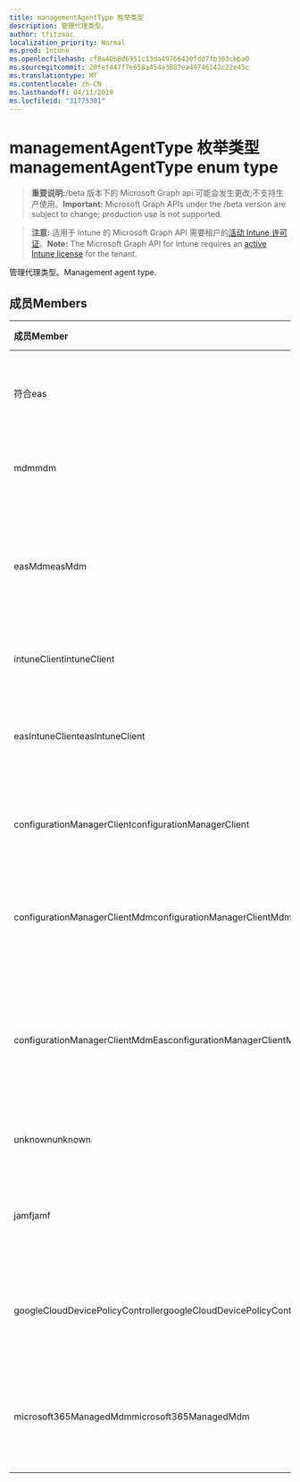 ```yaml
---
title: managementAgentType 枚举类型
description: 管理代理类型。
author: tfitzmac
localization_priority: Normal
ms.prod: Intune
ms.openlocfilehash: cf8a40b8d6951c13da49766430fdd7fb303cbba0
ms.sourcegitcommit: 20fef447f7e658a454a3887ea49746142c22e45c
ms.translationtype: MT
ms.contentlocale: zh-CN
ms.lasthandoff: 04/11/2019
ms.locfileid: "31775301"
---
```

# <a name="managementagenttype-enum-type"></a><span data-ttu-id="3e3d3-103">managementAgentType 枚举类型</span><span class="sxs-lookup"><span data-stu-id="3e3d3-103">managementAgentType enum type</span></span>

> <span data-ttu-id="3e3d3-104">**重要说明:**/beta 版本下的 Microsoft Graph api 可能会发生更改;不支持生产使用。</span><span class="sxs-lookup"><span data-stu-id="3e3d3-104">**Important:** Microsoft Graph APIs under the /beta version are subject to change; production use is not supported.</span></span>

> <span data-ttu-id="3e3d3-105">**注意:** 适用于 Intune 的 Microsoft Graph API 需要租户的[活动 Intune 许可证](https://go.microsoft.com/fwlink/?linkid=839381)。</span><span class="sxs-lookup"><span data-stu-id="3e3d3-105">**Note:** The Microsoft Graph API for Intune requires an [active Intune license](https://go.microsoft.com/fwlink/?linkid=839381) for the tenant.</span></span>

<span data-ttu-id="3e3d3-106">管理代理类型。</span><span class="sxs-lookup"><span data-stu-id="3e3d3-106">Management agent type.</span></span>

## <a name="members"></a><span data-ttu-id="3e3d3-107">成员</span><span class="sxs-lookup"><span data-stu-id="3e3d3-107">Members</span></span>
|<span data-ttu-id="3e3d3-108">成员</span><span class="sxs-lookup"><span data-stu-id="3e3d3-108">Member</span></span>|<span data-ttu-id="3e3d3-109">值</span><span class="sxs-lookup"><span data-stu-id="3e3d3-109">Value</span></span>|<span data-ttu-id="3e3d3-110">说明</span><span class="sxs-lookup"><span data-stu-id="3e3d3-110">Description</span></span>|
|:---|:---|:---|
|<span data-ttu-id="3e3d3-111">符合</span><span class="sxs-lookup"><span data-stu-id="3e3d3-111">eas</span></span>|<span data-ttu-id="3e3d3-112">1</span><span class="sxs-lookup"><span data-stu-id="3e3d3-112">1</span></span>|<span data-ttu-id="3e3d3-113">设备由 Exchange server 管理。</span><span class="sxs-lookup"><span data-stu-id="3e3d3-113">The device is managed by Exchange server.</span></span>|
|<span data-ttu-id="3e3d3-114">mdm</span><span class="sxs-lookup"><span data-stu-id="3e3d3-114">mdm</span></span>|<span data-ttu-id="3e3d3-115">双面</span><span class="sxs-lookup"><span data-stu-id="3e3d3-115">2</span></span>|<span data-ttu-id="3e3d3-116">设备由 Intune MDM 管理。</span><span class="sxs-lookup"><span data-stu-id="3e3d3-116">The device is managed by Intune MDM.</span></span>|
|<span data-ttu-id="3e3d3-117">easMdm</span><span class="sxs-lookup"><span data-stu-id="3e3d3-117">easMdm</span></span>|<span data-ttu-id="3e3d3-118">第三章</span><span class="sxs-lookup"><span data-stu-id="3e3d3-118">3</span></span>|<span data-ttu-id="3e3d3-119">设备由 Exchange server 和 Intune MDM 管理。</span><span class="sxs-lookup"><span data-stu-id="3e3d3-119">The device is managed by both Exchange server and Intune MDM.</span></span>|
|<span data-ttu-id="3e3d3-120">intuneClient</span><span class="sxs-lookup"><span data-stu-id="3e3d3-120">intuneClient</span></span>|<span data-ttu-id="3e3d3-121">4</span><span class="sxs-lookup"><span data-stu-id="3e3d3-121">4</span></span>|<span data-ttu-id="3e3d3-122">Intune 客户端托管。</span><span class="sxs-lookup"><span data-stu-id="3e3d3-122">Intune client managed.</span></span>|
|<span data-ttu-id="3e3d3-123">easIntuneClient</span><span class="sxs-lookup"><span data-stu-id="3e3d3-123">easIntuneClient</span></span>|<span data-ttu-id="3e3d3-124">5</span><span class="sxs-lookup"><span data-stu-id="3e3d3-124">5</span></span>|<span data-ttu-id="3e3d3-125">设备为 EAS 和 Intune 客户端双重托管。</span><span class="sxs-lookup"><span data-stu-id="3e3d3-125">The device is EAS and Intune client dual managed.</span></span>|
|<span data-ttu-id="3e3d3-126">configurationManagerClient</span><span class="sxs-lookup"><span data-stu-id="3e3d3-126">configurationManagerClient</span></span>|<span data-ttu-id="3e3d3-127">utf-8</span><span class="sxs-lookup"><span data-stu-id="3e3d3-127">8</span></span>|<span data-ttu-id="3e3d3-128">设备由配置管理器管理。</span><span class="sxs-lookup"><span data-stu-id="3e3d3-128">The device is managed by Configuration Manager.</span></span>|
|<span data-ttu-id="3e3d3-129">configurationManagerClientMdm</span><span class="sxs-lookup"><span data-stu-id="3e3d3-129">configurationManagerClientMdm</span></span>|<span data-ttu-id="3e3d3-130">10</span><span class="sxs-lookup"><span data-stu-id="3e3d3-130">10</span></span>|<span data-ttu-id="3e3d3-131">设备由 Configuration Manager 和 MDM 管理。</span><span class="sxs-lookup"><span data-stu-id="3e3d3-131">The device is managed by Configuration Manager and MDM.</span></span>|
|<span data-ttu-id="3e3d3-132">configurationManagerClientMdmEas</span><span class="sxs-lookup"><span data-stu-id="3e3d3-132">configurationManagerClientMdmEas</span></span>|<span data-ttu-id="3e3d3-133">11x17</span><span class="sxs-lookup"><span data-stu-id="3e3d3-133">11</span></span>|<span data-ttu-id="3e3d3-134">设备由 Configuration Manager、MDM 和 Eas 管理。</span><span class="sxs-lookup"><span data-stu-id="3e3d3-134">The device is managed by Configuration Manager, MDM and Eas.</span></span>|
|<span data-ttu-id="3e3d3-135">unknown</span><span class="sxs-lookup"><span data-stu-id="3e3d3-135">unknown</span></span>|<span data-ttu-id="3e3d3-136">位</span><span class="sxs-lookup"><span data-stu-id="3e3d3-136">16</span></span>|<span data-ttu-id="3e3d3-137">未知的管理代理类型。</span><span class="sxs-lookup"><span data-stu-id="3e3d3-137">Unknown management agent type.</span></span>|
|<span data-ttu-id="3e3d3-138">jamf</span><span class="sxs-lookup"><span data-stu-id="3e3d3-138">jamf</span></span>|<span data-ttu-id="3e3d3-139">32</span><span class="sxs-lookup"><span data-stu-id="3e3d3-139">32</span></span>|<span data-ttu-id="3e3d3-140">设备属性是从 Jamf 中提取的。</span><span class="sxs-lookup"><span data-stu-id="3e3d3-140">The device attributes are fetched from Jamf.</span></span>|
|<span data-ttu-id="3e3d3-141">googleCloudDevicePolicyController</span><span class="sxs-lookup"><span data-stu-id="3e3d3-141">googleCloudDevicePolicyController</span></span>|<span data-ttu-id="3e3d3-142">64</span><span class="sxs-lookup"><span data-stu-id="3e3d3-142">64</span></span>|<span data-ttu-id="3e3d3-143">设备由 Google 的 CloudDPC 管理。</span><span class="sxs-lookup"><span data-stu-id="3e3d3-143">The device is managed by Google's CloudDPC.</span></span>|
|<span data-ttu-id="3e3d3-144">microsoft365ManagedMdm</span><span class="sxs-lookup"><span data-stu-id="3e3d3-144">microsoft365ManagedMdm</span></span>|<span data-ttu-id="3e3d3-145">258</span><span class="sxs-lookup"><span data-stu-id="3e3d3-145">258</span></span>|<span data-ttu-id="3e3d3-146">此设备由 Microsoft 365 到 Intune 管理。</span><span class="sxs-lookup"><span data-stu-id="3e3d3-146">This device is managed by Microsoft 365 through Intune.</span></span>|





